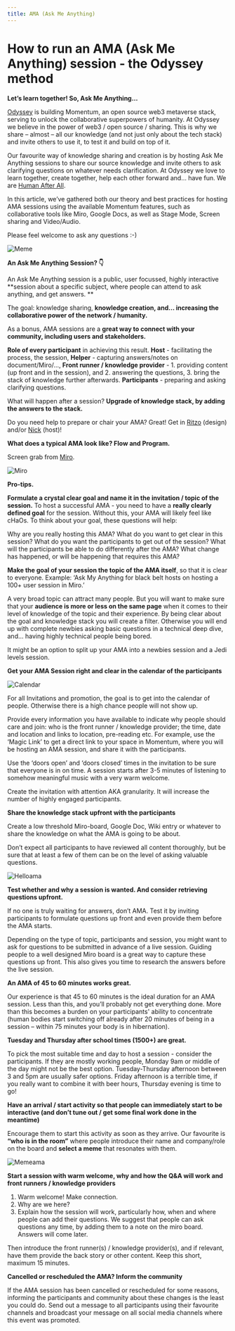 ```yaml
---
title: AMA (Ask Me Anything)
---
```


# How to run an AMA (Ask Me Anything) session - the Odyssey method


**Let’s learn together! So, Ask Me Anything…**

[Odyssey](https://odyssey.org/) is building Momentum, an open source web3 metaverse stack, serving to unlock the collaborative superpowers of humanity. At Odyssey we believe in the power of web3 / open source / sharing. This is why we share – almost – all our knowledge (and not just only about the tech stack) and invite others to use it, to test it and build on top of it. 

Our favourite way of knowledge sharing and creation is by hosting Ask Me Anything sessions to share our source knowledge and invite others to ask clarifying questions on whatever needs clarification. At Odyssey we love to learn together, create together, help each other forward and… have fun. We are [Human After All](https://youtu.be/PXYeARRyDWk).

In this article, we’ve gathered both our theory and best practices for hosting AMA sessions using the available Momentum features, such as collaborative tools like Miro, Google Docs, as well as Stage Mode, Screen sharing and Video/Audio. 

Please feel welcome to ask any questions :-)

![Meme](ama.png)


**An Ask Me Anything Session? 👇**

An Ask Me Anything session is a public, user focussed, highly interactive **session about a specific subject, where people can attend to ask anything, and get answers. **

The goal: knowledge sharing, **knowledge creation, and… increasing the collaborative power of the network / humanity.**

As a bonus, AMA sessions are a **great way to connect with your community, including users and stakeholders.**

**Role of every participant** in achieving this result.
**Host** - facilitating the process, the session,
**Helper** - capturing answers/notes on document/Miro/…,
**Front runner / knowledge provider** - 1. providing content (up front and in the session), and 2. answering the questions, 3. bring the stack of knowledge further afterwards.
**Participants** - preparing and asking clarifying questions.

What will happen after a session? **Upgrade of knowledge stack, by adding the answers to the stack.**

Do you need help to prepare or chair your AMA? Great! Get in [Ritzo](https://twitter.com/ritzotencate) (design) and/or [Nick](https://twitter.com/Clogish) (host)!


**What does a typical AMA look like? Flow and Program.**

Screen grab from [Miro](https://miro.com/app/board/uXjVPcMDtS4=/?moveToWidget=3458764536205613676&cot=14).

![Miro](miroama.png)


**Pro-tips.**

**Formulate a crystal clear goal and name it in the invitation / topic of the session.**
To host a successful AMA - you need to have a **really clearly defined goal** for the session. Without this, your AMA will likely feel like cHaOs. To think about your goal, these questions will help:

Why are you really hosting this AMA?
What do you want to get clear in this session?
What do you want the participants to get out of the session?
What will the participants be able to do differently after the AMA?
What change has happened, or will be happening that requires this AMA?

**Make the goal of your session the topic of the AMA itself**, so that it is clear to everyone. Example: ‘Ask My Anything for black belt hosts on hosting a 100+ user session in Miro.’

A very broad topic can attract many people. But you will want to make sure that your **audience is more or less on the same page** when it comes to their level of knowledge of the topic and their experience. By being clear about the goal and knowledge stack you will create a filter. Otherwise you will end up with complete newbies asking basic questions in a technical deep dive, and… having highly technical people being bored.

It might be an option to split up your AMA into a newbies session and a Jedi levels session.


**Get your AMA Session right and clear in the calendar of the participants**

![Calendar](calendar.png)

For all Invitations and promotion, the goal is to get into the calendar of people. Otherwise there is a high chance people will not show up.

Provide every information you have available to indicate why people should care and join: who is the front runner / knowledge provider; the time, date and location and links to location, pre-reading etc. For example, use the ‘Magic Link’ to get a direct link to your space in Momentum, where you will be hosting an AMA session, and share it with the participants.

Use the ‘doors open’ and ‘doors closed’ times in the invitation to be sure that everyone is in on time. A session starts after 3-5 minutes of listening to somehow meaningful music with a very warm welcome.

Create the invitation with attention AKA granularity. It will increase the number of highly engaged participants.


**Share the knowledge stack upfront with the participants**

Create a low threshold Miro-board, Google Doc, Wiki entry or whatever to share the knowledge on what the AMA is going to be about.

Don’t expect all participants to have reviewed all content thoroughly, but be sure that at least a few of them can be on the level of asking valuable questions.

![Helloama](helloama.png)


**Test whether and why a session is wanted. And consider retrieving questions upfront.**

If no one is truly waiting for answers, don’t AMA. Test it by inviting participants to formulate questions up front and even provide them before the AMA starts.

Depending on the type of topic, participants and session, you might want to ask for questions to be submitted in advance of a live session. Guiding people to a well designed Miro board is a great way to capture these questions up front. This also gives you time to research the answers before the live session.


**An AMA of 45 to 60 minutes works great.**

Our experience is that 45 to 60 minutes is the ideal duration for an AMA session. Less than this, and you’ll probably not get everything done. More than this becomes a burden on your participants' ability to concentrate (human bodies start switching off already after 20 minutes of being in a session – within 75 minutes your body is in hibernation).


**Tuesday and Thursday after school times (1500+) are great.**

To pick the most suitable time and day to host a session - consider the participants. If they are mostly working people, Monday 9am or middle of the day might not be the best option. Tuesday-Thursday afternoon between 3 and 5pm are usually safer options. Friday afternoon is a terrible time, if you really want to combine it with beer hours, Thursday evening is time to go!


**Have an arrival / start activity so that people can immediately start to be interactive (and don’t tune out / get some final work done in the meantime)**

Encourage them to start this activity as soon as they arrive. Our favourite is **“who is in the room”** where people introduce their name and company/role on the board and **select a meme** that resonates with them.

![Memeama](blurred.png)


**Start a session with warm welcome, why and how the Q&A will work and front runners / knowledge providers**

1. Warm welcome! Make connection.
2. Why are we here? 
3. Explain how the session will work, particularly how, when and where people can add their questions. We suggest that people can ask questions any time, by adding them to a note on the miro board. Answers will come later.

Then introduce the front runner(s) / knowledge provider(s), and if relevant, have them provide the back story or other content. Keep this short, maximum 15 minutes.


**Cancelled or rescheduled the AMA? Inform the community**

If the AMA session has been cancelled or rescheduled for some reasons, informing the participants and community about these changes is the least you could do. Send out a message to all participants using their favourite channels and broadcast your message on all social media channels where this event was promoted.
